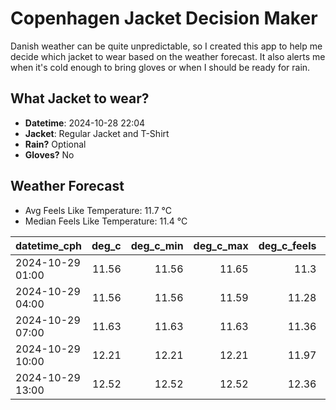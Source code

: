 
# Copenhagen Jacket Decision Maker

Danish weather can be quite unpredictable, so I created this app to help me decide which jacket to wear based on the weather forecast. 
It also alerts me when it's cold enough to bring gloves or when I should be ready for rain.

## What Jacket to wear?

- **Datetime**: 2024-10-28 22:04
- **Jacket**: Regular Jacket and T-Shirt
- **Rain?** Optional
- **Gloves?** No

## Weather Forecast
- Avg Feels Like Temperature: 11.7 °C
- Median Feels Like Temperature: 11.4 °C

| datetime_cph     |   deg_c |   deg_c_min |   deg_c_max |   deg_c_feels | weather   | wind   | rain   |
|:-----------------|--------:|------------:|------------:|--------------:|:----------|:-------|:-------|
| 2024-10-29 01:00 |   11.56 |       11.56 |       11.65 |         11.3  | Clouds    | Low    | None   |
| 2024-10-29 04:00 |   11.56 |       11.56 |       11.59 |         11.28 | Clouds    | Low    | None   |
| 2024-10-29 07:00 |   11.63 |       11.63 |       11.63 |         11.36 | Clouds    | Low    | None   |
| 2024-10-29 10:00 |   12.21 |       12.21 |       12.21 |         11.97 | Clouds    | Low    | None   |
| 2024-10-29 13:00 |   12.52 |       12.52 |       12.52 |         12.36 | Rain      | Low    | Low    |
        